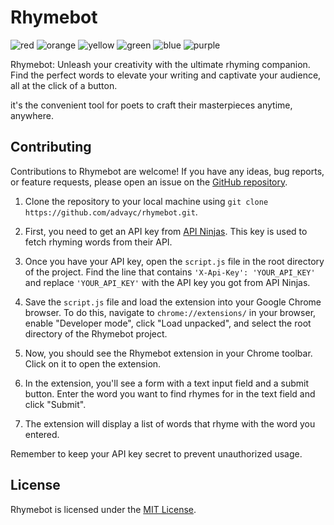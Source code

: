 # Rhymebot

![red](https://github.com/advayc/rhymebot/assets/134825013/c594783c-b256-4612-ac50-596715609ef8)
![orange](https://github.com/advayc/rhymebot/assets/134825013/7e39f2a1-a326-4687-80b3-078196f5396a)
![yellow](https://github.com/advayc/rhymebot/assets/134825013/9f0a493f-f046-47e7-baa3-94f36dbb829f)
![green](https://github.com/advayc/rhymebot/assets/134825013/e44ae708-71a6-429f-969d-f227a81e3398)
![blue](https://github.com/advayc/rhymebot/assets/134825013/0c241f75-be30-42b4-80b2-75d58c253e50)
![purple](https://github.com/advayc/rhymebot/assets/134825013/888c293a-23f0-4e51-84cb-af1a64e92da4)

Rhymebot: Unleash your creativity with the ultimate rhyming companion. Find the perfect words to elevate your writing and captivate your audience, all at the click of a button. 

it's the convenient tool for poets to craft their masterpieces anytime, anywhere.

## Contributing

Contributions to Rhymebot are welcome! If you have any ideas, bug reports, or feature requests, please open an issue on the [GitHub repository](https://github.com/your-username/rhymebot).

1. Clone the repository to your local machine using `git clone https://github.com/advayc/rhymebot.git`.

2. First, you need to get an API key from [API Ninjas](https://api-ninjas.com/profile). This key is used to fetch rhyming words from their API.

3. Once you have your API key, open the `script.js` file in the root directory of the project. Find the line that contains `'X-Api-Key': 'YOUR_API_KEY'` and replace `'YOUR_API_KEY'` with the API key you got from API Ninjas.

4. Save the `script.js` file and load the extension into your Google Chrome browser. To do this, navigate to `chrome://extensions/` in your browser, enable "Developer mode", click "Load unpacked", and select the root directory of the Rhymebot project.

5. Now, you should see the Rhymebot extension in your Chrome toolbar. Click on it to open the extension.

6. In the extension, you'll see a form with a text input field and a submit button. Enter the word you want to find rhymes for in the text field and click "Submit".

7. The extension will display a list of words that rhyme with the word you entered.

Remember to keep your API key secret to prevent unauthorized usage.


## License

Rhymebot is licensed under the [MIT License](https://opensource.org/licenses/MIT).
